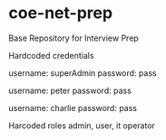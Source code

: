 # coe-net-prep
Base Repository for Interview Prep

Hardcoded credentials

username: superAdmin
password: pass

username: peter
password: pass

username: charlie 
password: pass

Harcoded roles
admin, user, it operator

